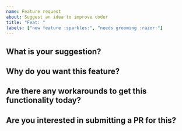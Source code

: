 ```yaml
---
name: Feature request
about: Suggest an idea to improve coder
title: "Feat: "
labels: ["new feature :sparkles:", "needs grooming :razor:"]
---
```


## What is your suggestion?

## Why do you want this feature?

## Are there any workarounds to get this functionality today?

## Are you interested in submitting a PR for this?
